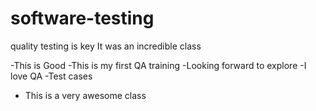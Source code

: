 # software-testing

quality testing is key
It was an incredible class


-This is Good
-This is my first QA training
-Looking forward to explore
-I love QA
-Test cases
- This is a very awesome class

